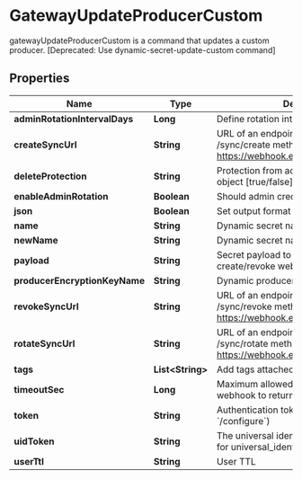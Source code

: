 

# GatewayUpdateProducerCustom

gatewayUpdateProducerCustom is a command that updates a custom producer. [Deprecated: Use dynamic-secret-update-custom command]

## Properties

Name | Type | Description | Notes
------------ | ------------- | ------------- | -------------
**adminRotationIntervalDays** | **Long** | Define rotation interval in days |  [optional]
**createSyncUrl** | **String** | URL of an endpoint that implements /sync/create method, for example https://webhook.example.com/sync/create | 
**deleteProtection** | **String** | Protection from accidental deletion of this object [true/false] |  [optional]
**enableAdminRotation** | **Boolean** | Should admin credentials be rotated |  [optional]
**json** | **Boolean** | Set output format to JSON |  [optional]
**name** | **String** | Dynamic secret name | 
**newName** | **String** | Dynamic secret name |  [optional]
**payload** | **String** | Secret payload to be sent with each create/revoke webhook request |  [optional]
**producerEncryptionKeyName** | **String** | Dynamic producer encryption key |  [optional]
**revokeSyncUrl** | **String** | URL of an endpoint that implements /sync/revoke method, for example https://webhook.example.com/sync/revoke | 
**rotateSyncUrl** | **String** | URL of an endpoint that implements /sync/rotate method, for example https://webhook.example.com/sync/rotate |  [optional]
**tags** | **List&lt;String&gt;** | Add tags attached to this object |  [optional]
**timeoutSec** | **Long** | Maximum allowed time in seconds for the webhook to return the results |  [optional]
**token** | **String** | Authentication token (see &#x60;/auth&#x60; and &#x60;/configure&#x60;) |  [optional]
**uidToken** | **String** | The universal identity token, Required only for universal_identity authentication |  [optional]
**userTtl** | **String** | User TTL |  [optional]



